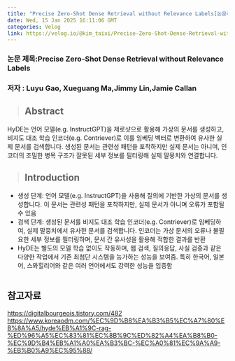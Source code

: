 ```yaml
---
title: "Precise Zero-Shot Dense Retrieval without Relevance Labels[논문리뷰]"
date: Wed, 15 Jan 2025 16:11:06 GMT
categories: Velog
link: https://velog.io/@kim_taixi/Precise-Zero-Shot-Dense-Retrieval-without-Relevance-Labels%EB%85%BC%EB%AC%B8%EB%A6%AC%EB%B7%B0
---
```


<h3 id="논문-제목precise-zero-shot-dense-retrieval-without-relevance-labels">논문 제목:Precise Zero-Shot Dense Retrieval without Relevance Labels</h3>
<h3 id="저자--luyu-gao-xueguang-majimmy-linjamie-callan">저자 : Luyu Gao, Xueguang Ma,Jimmy Lin,Jamie Callan</h3>
<blockquote>
<h2 id="abstract">Abstract</h2>
</blockquote>
<p>HyDE는 언어 모델(e.g. InstructGPT)을 제로샷으로 활용해 가상의 문서를 생성하고, 비지도 대조 학습 인코더(e.g. Contriever)로 이를 임베딩 벡터로 변환하여 유사한 실제 문서를 검색합니다. 생성된 문서는 관련성 패턴을 포착하지만 실제 문서는 아니며, 인코더의 조밀한 병목 구조가 잘못된 세부 정보를 필터링해 실제 말뭉치와 연결합니다.</p>
<blockquote>
<h2 id="introduction">Introduction</h2>
</blockquote>
<ul>
<li>생성 단계: 언어 모델(e.g. InstructGPT)을 사용해 질의에 기반한 가상의 문서를 생성합니다. 이 문서는 관련성 패턴을 포착하지만, 실제 문서가 아니며 오류가 포함될 수 있음</li>
<li>검색 단계: 생성된 문서를 비지도 대조 학습 인코더(e.g. Contriever)로 임베딩하여, 실제 말뭉치에서 유사한 문서를 검색합니다. 인코더는 가상 문서의 오류나 불필요한 세부 정보를 필터링하며, 문서 간 유사성을 활용해 적합한 결과를 반환</li>
<li>HyDE는 별도의 모델 학습 없이도 작동하며, 웹 검색, 질의응답, 사실 검증과 같은 다양한 작업에서 기존 최첨단 시스템을 능가하는 성능을 보여줌.  특히 한국어, 일본어, 스와힐리어와 같은 여러 언어에서도 강력한 성능을 입증함</li>
</ul>
<p><img alt="" src="https://velog.velcdn.com/images/kim_taixi/post/56b9c984-bf46-4303-9ce6-847a85552fda/image.png" /></p>
<h2 id="참고자료">참고자료</h2>
<p><a href="https://digitalbourgeois.tistory.com/482">https://digitalbourgeois.tistory.com/482</a>
<a href="https://www.koreaodm.com/%EC%9D%B8%EA%B3%B5%EC%A7%80%EB%8A%A5/hyde%EB%A1%9C-rag-%ED%96%A5%EC%83%81%EC%8B%9C%ED%82%A4%EA%B8%B0-%EC%9D%B4%EB%A1%A0%EA%B3%BC-%EC%A0%81%EC%9A%A9-%EB%B0%A9%EC%95%88/">https://www.koreaodm.com/%EC%9D%B8%EA%B3%B5%EC%A7%80%EB%8A%A5/hyde%EB%A1%9C-rag-%ED%96%A5%EC%83%81%EC%8B%9C%ED%82%A4%EA%B8%B0-%EC%9D%B4%EB%A1%A0%EA%B3%BC-%EC%A0%81%EC%9A%A9-%EB%B0%A9%EC%95%88/</a></p>
